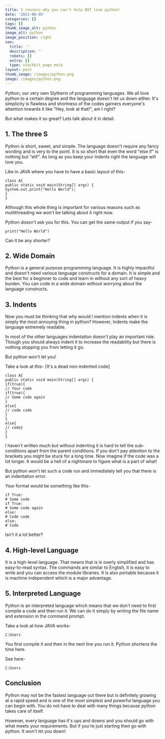 ```yaml
---
title: 5 reasons why you can't help BUT love python!
date: '2021-08-05'
categories: []
tags: []
thumb_image_alt: python
image_alt: python
image_position: right
seo:
  title: ''
  description: ''
  robots: []
  extra: []
  type: stackbit_page_meta
layout: post
thumb_image: /images/python.png
image: /images/python.png
---
```

Python, our very own Slytherin of programming languages. We all love python to a certain degree and the language doesn't let us down either. It's simplicity is flawless and shortness of the codes garners everyone's attention towards it like "Hey, look at that!", am I right?

But what makes it so great? Lets talk about it in detail.

## 1. The three S

Python is short, sweet, and simple. The language doesn't require any fancy wording and is very to the point. It is so short that even the word "else if" is nothing but "elif". As long as you keep your indents right the language will love you.

Like in JAVA where you have to have a basic layout of this-

    class A{
    public static void main(String[] args) {
    System.out.print("Hello World");
    }
    }

Although this whole thing is important for various reasons such as multithreading we won't be talking about it right now.

Python doesn't ask you for this. You can get the same output if you say-

    print("Hello World")

Can it be any shorter?

## 2. Wide Domain

Python is a general purpose programming language. It is highly impactful and doesn't need various language constructs for a domain. It is simple and the best for a beginner to code and learn in without any sort of heavy burden. You can code in a wide domain without worrying about the language constructs.

## 3. Indents

Now you must be thinking that why would I mention indents when it is simply the most annoying thing in python? However, Indents make the language extremely readable.

In most of the other languages indentation doesn't play an important role. Though you should always indent it to increase the readability but there is nothing stopping you from letting it go.

But python won't let you!

Take a look at this- \[It's a dead non-indented code]

    class A{
    public static void main(String[] args) {
    if(true){
    // Your code
    if(true){
    // Some code again
    }
    else{
    // code code
    }
    }
    else{
    // code}
    }
    }

I haven't written much but without indenting it is hard to tell the sub-conditions apart from the parent conditions. If you don't pay attention to the brackets you might be stuck for a long time. Now imagine if the code was a lot longer. It would be a hell of a nightmare to figure what is a part of what!

But python won't let such a code run and immediately tell you that there is an indentation error.

Your format would be something like this-

    if True:
    # Some code
    if True:
    # Some code again
    else:
    # Code code
    else:
    # Code



Isn't it a lot better?

## 4. High-level Language

It is a high-level language. That means that is is overly simplified and has easy-to-read syntax. The commands are similar to English, it is easy to write and you can access the module libraries. It is also portable because it is machine independent which is a major advantage.

## 5. Interpreted Language

Python is an interpreted language which means that we don't need to first compile a code and then run it. We can do it simply by writing the file name and extension in the command prompt.

Take a look at how JAVA works-

    C:Users



You first compile it and then in the next line you run it. Python shortens the time here.

See here-

    C:Users



## &#xD;Conclusion

Python may not be the fastest language out there but is definitely growing at a rapid speed and is one of the most simplest and powerful language you can begin with. You do not have to deal with many things because python takes care of itself.

However, every language has it's ups and downs and you should go with what meets your requirements. But if you're just starting then go with python. It won't let you down!
